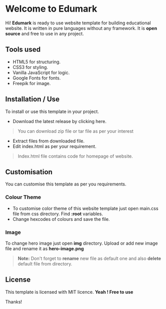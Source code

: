 # Welcome to Edumark

Hi! **Edumark** is ready to use website template for building educational website. It is written in pure languages without any framework. It is **open source** and free to use in any project.


## Tools used

- HTML5 for structuring.
- CSS3 for styling.
- Vanilla JavaScript for logic.
- Google Fonts for fonts.
- Freepik for image.

## Installation / Use

To install or use this template in your project.
- Download the latest release by clicking here.
 > You can download zip file or tar file as per your interest
- Extract files from downloaded file.
- Edit index.html as per your requirement.
> Index.html file contains code for homepage of website.

## Customisation

You can customise this template as per you requirements.

### Colour Theme

- To customise color theme of this website template just open main.css file from css directory.
Find **:root** variables.
- Change hexcodes of colours and save the file.

### Image

To change hero image just open **img** directory.
Upload or add new image file and rename it as **hero-image.png**
> **Note:** Don't forget to **rename** new file as default one and also **delete** default file from directory.

## License

This template is licensed with MIT licence.
**Yeah ! Free to use**

Thanks!
